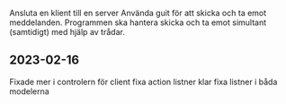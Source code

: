 Ansluta en klient till en server
Använda guit för att skicka och ta emot meddelanden.
Programmen ska hantera skicka och ta emot simultant (samtidigt) med hjälp av trådar.


## 2023-02-16

Fixade mer i controlern för client fixa action listner klar fixa listner i båda modelerna 